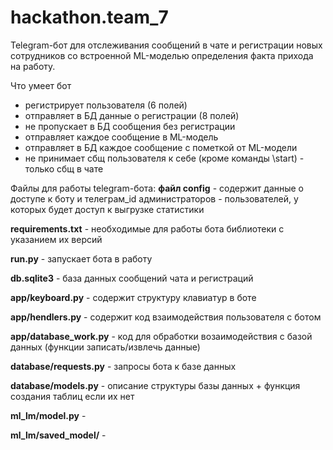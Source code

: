 # hackathon.team_7
Telegram-бот для отслеживания сообщений в чате и регистрации новых сотрудников со встроенной ML-моделью определения факта прихода на работу.

Что умеет бот
- регистрирует пользователя (6 полей)
- отправляет в БД данные о регистрации (8 полей)
- не пропускает в БД сообщения без регистрации
- отправляет каждое сообщение в ML-модель
- отправляет в БД каждое сообщение с пометкой от ML-модели
- не принимает сбщ пользователя к себе (кроме команды \start) - только сбщ в чате

Файлы для работы telegram-бота:
**файл config** - содержит данные о доступе к боту и телеграм_id администраторов - пользователей, у которых будет доступ к выгрузке статистики

**requirements.txt** - необходимые для работы бота библиотеки с указанием их версий

**run.py** - запускает бота в работу

**db.sqlite3** - база данных сообщений чата и регистраций

**app/keyboard.py** - содержит структуру клавиатур в боте

**app/hendlers.py** - содержит код взаимодействия пользователя с ботом

**app/database_work.py** - код для обработки возаимодействия с базой данных (функции записать/извлечь данные)

**database/requests.py** - запросы бота к базе данных

**database/models.py** - описание структуры базы данных + функция создания таблиц если их нет

**ml_lm/model.py** - 

**ml_lm/saved_model/** - 
